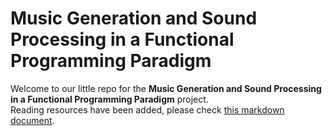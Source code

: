# Music Generation and Sound Processing in a Functional Programming Paradigm
Welcome to our little repo for the **Music Generation and Sound Processing in a Functional Programming Paradigm** project.\
Reading resources have been added, please check [this markdown document](https://github.com/ParadoxChains/Clean-Music-Generator/blob/master/Resources/Reading-Resources.md).
